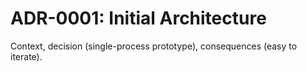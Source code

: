 # ADR-0001: Initial Architecture
Context, decision (single-process prototype), consequences (easy to iterate).

